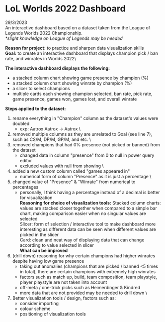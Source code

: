 # LoL Worlds 2022 Dashboard
29/3/2023\
An interactive dashboard based on a dataset taken from the League of Legends Worlds 2022 Championship.\
_*slight knowledge on League of Legends may be needed_

**Reason for project:** to practice and sharpen data visualization skills\
**Goal:** to create an interactive dashboard that displays champion pick / ban rate, and winrates in Worlds 2022\

**The interactive dashboard displays the following:**
- a stacked column chart showing game presence by champion (%)
- a stacked column chart showing winrate by champion (%)
- a slicer to select champions
- multiple cards each showing champion selected, ban rate, pick rate, game presence, games won, games lost, and overall winrate

**Steps applied to the dataset:**
1) rename everything in "Champion" column as the dataset's values were doubled
    - exp: Aatrox Aatrox -> Aatrox
\
2) removed multiple columns as they are unrelated to Goal (see line 7), such as CS/M, DP/M, GP/M, and etc.
\
3) removed champions that had 0% presence (not picked or banned) from the dataset
    - changed data in column "presence" from 0 to null in power query editor
    - excluded values with null from showing
\
4) added a new custom column called "games appeared in"
    - numerical form of column "Presence" as it is just a percentage
\
5) changed value of "Presence" & "Winrate" from numerical to percentages
    - personally, I think having a percentage instead of a decimal is better for visualization
\
**Reasoning for choice of visualization tools:**
Stacked column charts: values are stacked closer together when compared to a simple bar chart, making comparison easier when no singular values are selected
\
Slicer: form of selection / interactive tool to make dashboard more interesting as different data can be seen when different values are picked in the slicer
\
Card: clean and neat way of displaying data that can change according to value selected in slicer
\
**What can be improved**
1) (drill down) reasoning for why certain champions had higher winrates despite having low game presence
    - taking out anomalies (champions that are picked / banned <5 times in total), there are certain champions with extremely high winrates
    - factors such as match up, build, team composition, team playstyle, player playstyle are not taken into account
    - off-meta / one-trick picks such as Heimerdinger & Kindred
    - more data that are not provided may be needed to drill down
\
2) Better visualization tools / design, factors such as:
    - consider importing
    - colour scheme
    - positioning of visualization tools


